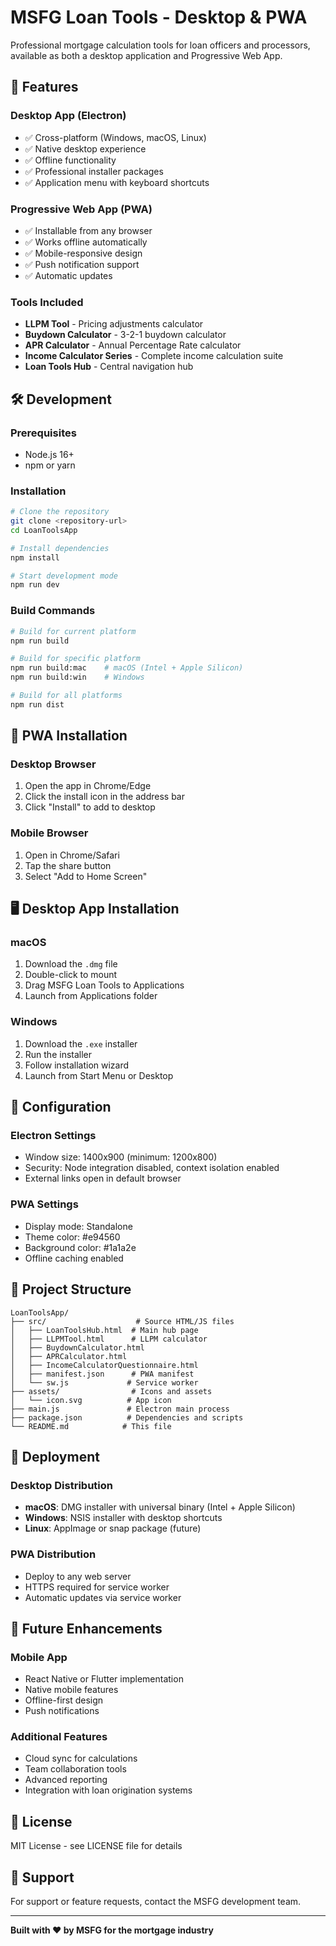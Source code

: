 # MSFG Loan Tools - Desktop & PWA

Professional mortgage calculation tools for loan officers and processors, available as both a desktop application and Progressive Web App.

## 🚀 Features

### **Desktop App (Electron)**
- ✅ Cross-platform (Windows, macOS, Linux)
- ✅ Native desktop experience
- ✅ Offline functionality
- ✅ Professional installer packages
- ✅ Application menu with keyboard shortcuts

### **Progressive Web App (PWA)**
- ✅ Installable from any browser
- ✅ Works offline automatically
- ✅ Mobile-responsive design
- ✅ Push notification support
- ✅ Automatic updates

### **Tools Included**
- **LLPM Tool** - Pricing adjustments calculator
- **Buydown Calculator** - 3-2-1 buydown calculator
- **APR Calculator** - Annual Percentage Rate calculator
- **Income Calculator Series** - Complete income calculation suite
- **Loan Tools Hub** - Central navigation hub

## 🛠️ Development

### Prerequisites
- Node.js 16+ 
- npm or yarn

### Installation
```bash
# Clone the repository
git clone <repository-url>
cd LoanToolsApp

# Install dependencies
npm install

# Start development mode
npm run dev
```

### Build Commands
```bash
# Build for current platform
npm run build

# Build for specific platform
npm run build:mac    # macOS (Intel + Apple Silicon)
npm run build:win    # Windows

# Build for all platforms
npm run dist
```

## 📱 PWA Installation

### **Desktop Browser**
1. Open the app in Chrome/Edge
2. Click the install icon in the address bar
3. Click "Install" to add to desktop

### **Mobile Browser**
1. Open in Chrome/Safari
2. Tap the share button
3. Select "Add to Home Screen"

## 🖥️ Desktop App Installation

### **macOS**
1. Download the `.dmg` file
2. Double-click to mount
3. Drag MSFG Loan Tools to Applications
4. Launch from Applications folder

### **Windows**
1. Download the `.exe` installer
2. Run the installer
3. Follow installation wizard
4. Launch from Start Menu or Desktop

## 🔧 Configuration

### **Electron Settings**
- Window size: 1400x900 (minimum: 1200x800)
- Security: Node integration disabled, context isolation enabled
- External links open in default browser

### **PWA Settings**
- Display mode: Standalone
- Theme color: #e94560
- Background color: #1a1a2e
- Offline caching enabled

## 📁 Project Structure
```
LoanToolsApp/
├── src/                    # Source HTML/JS files
│   ├── LoanToolsHub.html  # Main hub page
│   ├── LLPMTool.html      # LLPM calculator
│   ├── BuydownCalculator.html
│   ├── APRCalculator.html
│   ├── IncomeCalculatorQuestionnaire.html
│   ├── manifest.json      # PWA manifest
│   └── sw.js             # Service worker
├── assets/                # Icons and assets
│   └── icon.svg          # App icon
├── main.js               # Electron main process
├── package.json          # Dependencies and scripts
└── README.md            # This file
```

## 🚀 Deployment

### **Desktop Distribution**
- **macOS**: DMG installer with universal binary (Intel + Apple Silicon)
- **Windows**: NSIS installer with desktop shortcuts
- **Linux**: AppImage or snap package (future)

### **PWA Distribution**
- Deploy to any web server
- HTTPS required for service worker
- Automatic updates via service worker

## 🔮 Future Enhancements

### **Mobile App**
- React Native or Flutter implementation
- Native mobile features
- Offline-first design
- Push notifications

### **Additional Features**
- Cloud sync for calculations
- Team collaboration tools
- Advanced reporting
- Integration with loan origination systems

## 📄 License

MIT License - see LICENSE file for details

## 🤝 Support

For support or feature requests, contact the MSFG development team.

---

**Built with ❤️ by MSFG for the mortgage industry**


